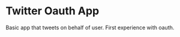 Twitter Oauth App
=================

Basic app that tweets on behalf of user.  First experience with oauth.
